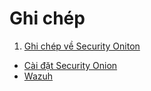 # Ghi chép
1. [Ghi chép về Security Oniton ](https://github.com/ngocnn97/ghichep/tree/main/Security%20Onion)
- [Cài đặt Security Onion ](https://github.com/ngocnn97/ghichep/blob/main/Security%20Onion/CaiDat.md)
- [Wazuh ](https://github.com/ngocnn97/ghichep/blob/main/Security%20Onion/Wazuh.md)